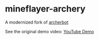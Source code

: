 # mineflayer-archery

A modernized fork of [archerbot](https://github.com/superjoe30/archerbot)

See the original demo video: [YouTube Demo](http://www.youtube.com/watch?v=x3AL5T4er7Y)
